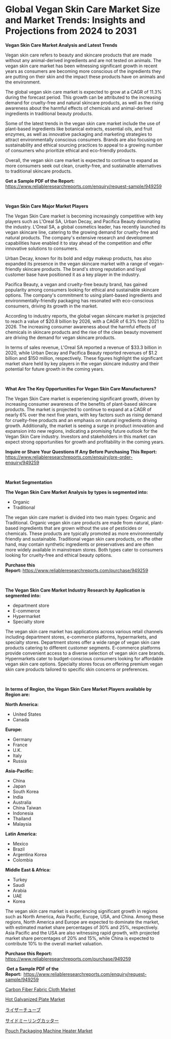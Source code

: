 <p><h1>Global Vegan Skin Care Market Size and Market Trends: Insights and Projections from 2024 to 2031</h1></p><p><strong>Vegan Skin Care Market Analysis and Latest Trends</strong></p>
<p><p>Vegan skin care refers to beauty and skincare products that are made without any animal-derived ingredients and are not tested on animals. The vegan skin care market has been witnessing significant growth in recent years as consumers are becoming more conscious of the ingredients they are putting on their skin and the impact these products have on animals and the environment.</p><p>The global vegan skin care market is expected to grow at a CAGR of 11.3% during the forecast period. This growth can be attributed to the increasing demand for cruelty-free and natural skincare products, as well as the rising awareness about the harmful effects of chemicals and animal-derived ingredients in traditional beauty products. </p><p>Some of the latest trends in the vegan skin care market include the use of plant-based ingredients like botanical extracts, essential oils, and fruit enzymes, as well as innovative packaging and marketing strategies to attract environmentally conscious consumers. Brands are also focusing on sustainability and ethical sourcing practices to appeal to a growing number of consumers who prioritize ethical and eco-friendly products.</p><p>Overall, the vegan skin care market is expected to continue to expand as more consumers seek out clean, cruelty-free, and sustainable alternatives to traditional skincare products.</p></p>
<p><strong>Get a Sample PDF of the Report:&nbsp;</strong> <a href="https://www.reliableresearchreports.com/enquiry/request-sample/949259">https://www.reliableresearchreports.com/enquiry/request-sample/949259</a></p>
<p>&nbsp;</p>
<p><strong>Vegan Skin Care Major Market Players</strong></p>
<p><p>The Vegan Skin Care market is becoming increasingly competitive with key players such as L'Oreal SA, Urban Decay, and Pacifica Beauty dominating the industry. L'Oreal SA, a global cosmetics leader, has recently launched its vegan skincare line, catering to the growing demand for cruelty-free and natural products. The company's extensive research and development capabilities have enabled it to stay ahead of the competition and offer innovative solutions to consumers.</p><p>Urban Decay, known for its bold and edgy makeup products, has also expanded its presence in the vegan skincare market with a range of vegan-friendly skincare products. The brand's strong reputation and loyal customer base have positioned it as a key player in the industry.</p><p>Pacifica Beauty, a vegan and cruelty-free beauty brand, has gained popularity among consumers looking for ethical and sustainable skincare options. The company's commitment to using plant-based ingredients and environmentally-friendly packaging has resonated with eco-conscious consumers, driving its growth in the market.</p><p>According to industry reports, the global vegan skincare market is projected to reach a value of $20.8 billion by 2026, with a CAGR of 6.3% from 2021 to 2026. The increasing consumer awareness about the harmful effects of chemicals in skincare products and the rise of the clean beauty movement are driving the demand for vegan skincare products.</p><p>In terms of sales revenue, L'Oreal SA reported a revenue of $33.3 billion in 2020, while Urban Decay and Pacifica Beauty reported revenues of $1.2 billion and $150 million, respectively. These figures highlight the significant market share held by key players in the vegan skincare industry and their potential for future growth in the coming years.</p></p>
<p>&nbsp;</p>
<p><strong>What Are The Key Opportunities For Vegan Skin Care Manufacturers?</strong></p>
<p><p>The Vegan Skin Care market is experiencing significant growth, driven by increasing consumer awareness of the benefits of plant-based skincare products. The market is projected to continue to expand at a CAGR of nearly 6% over the next five years, with key factors such as rising demand for cruelty-free products and an emphasis on natural ingredients driving growth. Additionally, the market is seeing a surge in product innovation and expansion into new regions, indicating a promising future outlook for the Vegan Skin Care industry. Investors and stakeholders in this market can expect strong opportunities for growth and profitability in the coming years.</p></p>
<p><strong>Inquire or Share Your Questions If Any Before Purchasing This Report:</strong> <a href="https://www.reliableresearchreports.com/enquiry/pre-order-enquiry/949259">https://www.reliableresearchreports.com/enquiry/pre-order-enquiry/949259</a></p>
<p>&nbsp;</p>
<p><strong>Market Segmentation</strong></p>
<p><strong>The Vegan Skin Care Market Analysis by types is segmented into:</strong></p>
<p><ul><li>Organic</li><li>Traditional</li></ul></p>
<p><p>The vegan skin care market is divided into two main types: Organic and Traditional. Organic vegan skin care products are made from natural, plant-based ingredients that are grown without the use of pesticides or chemicals. These products are typically promoted as more environmentally friendly and sustainable. Traditional vegan skin care products, on the other hand, may contain synthetic ingredients or preservatives and are often more widely available in mainstream stores. Both types cater to consumers looking for cruelty-free and ethical beauty options.</p></p>
<p><strong>Purchase this Report:&nbsp;</strong><a href="https://www.reliableresearchreports.com/purchase/949259">https://www.reliableresearchreports.com/purchase/949259</a></p>
<p>&nbsp;</p>
<p><strong>The Vegan Skin Care Market Industry Research by Application is segmented into:</strong></p>
<p><ul><li>department store</li><li>E-commerce</li><li>Hypermarket</li><li>Specialty store</li></ul></p>
<p><p>The vegan skin care market has applications across various retail channels including department stores, e-commerce platforms, hypermarkets, and specialty stores. Department stores offer a wide range of vegan skin care products catering to different customer segments. E-commerce platforms provide convenient access to a diverse selection of vegan skin care brands. Hypermarkets cater to budget-conscious consumers looking for affordable vegan skin care options. Specialty stores focus on offering premium vegan skin care products tailored to specific skin concerns or preferences.</p></p>
<p>&nbsp;</p>
<p><strong>In terms of Region, the Vegan Skin Care Market Players available by Region are:</strong></p>
<p>
    <p> <strong> North America: </strong>
        <ul>
            <li>United States</li>
            <li>Canada</li>
        </ul>
        </p> 
    <p> <strong> Europe: </strong>
        <ul>
            <li>Germany</li>
            <li>France</li>
            <li>U.K.</li>
            <li>Italy</li>
            <li>Russia</li>
        </ul>
        </p> 
    <p> <strong> Asia-Pacific: </strong>
        <ul>
            <li>China</li>
            <li>Japan</li>
            <li>South Korea</li>
            <li>India</li>
            <li>Australia</li>
            <li>China Taiwan</li>
            <li>Indonesia</li>
            <li>Thailand</li>
            <li>Malaysia</li>
        </ul>
        </p> 
    <p> <strong> Latin America: </strong>
        <ul>
            <li>Mexico</li>
            <li>Brazil</li>
            <li>Argentina Korea</li>
            <li>Colombia</li>
        </ul>
        </p> 
    <p> <strong> Middle East & Africa: </strong>
        <ul>
            <li>Turkey</li>
            <li>Saudi</li>
            <li>Arabia</li>
            <li>UAE</li>
            <li>Korea</li>
        </ul>
    </p>
    </p>
<p><p>The vegan skin care market is experiencing significant growth in regions such as North America, Asia Pacific, Europe, USA, and China. Among these regions, North America and Europe are expected to dominate the market, with estimated market share percentages of 30% and 25%, respectively. Asia Pacific and the USA are also witnessing rapid growth, with projected market share percentages of 20% and 15%, while China is expected to contribute 10% to the overall market valuation.</p></p>
<p><strong>Purchase this Report: </strong><a href="https://www.reliableresearchreports.com/purchase/949259">https://www.reliableresearchreports.com/purchase/949259</a></p>
<p>&nbsp;<strong>Get a Sample PDF of the Report:&nbsp;&nbsp;</strong><a href="https://www.reliableresearchreports.com/enquiry/request-sample/949259">https://www.reliableresearchreports.com/enquiry/request-sample/949259</a></p>
<p><strong></strong></p>
<p><p><a href="https://issuu.com/reportprime-2/docs/carbon-fiber-fabric-cloth-market-size-2030.pptx">Carbon Fiber Fabric Cloth Market</a></p><p><a href="https://github.com/julyju69/Market-Research-Report-List-2/blob/main/hot-galvanized-plate-market.md">Hot Galvanized Plate Market</a></p><p><a href="https://github.com/ksxzwxabcuynh011/Market-Research-Report-List-1/blob/main/99162685330.md">ライザーチューブ</a></p><p><a href="https://github.com/mcbeesbxa270/Market-Research-Report-List-1/blob/main/24490885331.md">サイドミーリングカッター</a></p><p><a href="https://issuu.com/reportprime-2/docs/pouch-packaging-machine-heater-market-size-2030.pp">Pouch Packaging Machine Heater Market</a></p></p>